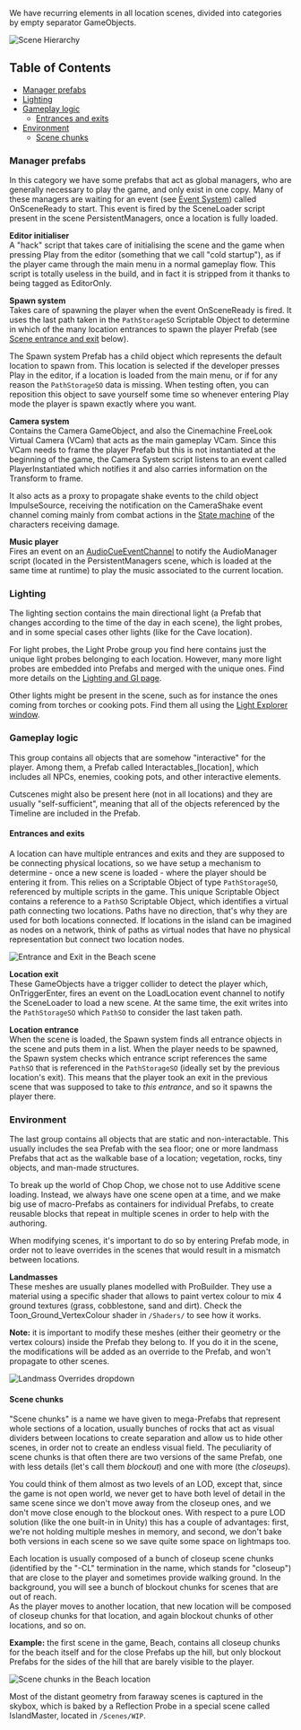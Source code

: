 We have recurring elements in all location scenes, divided into categories by empty separator GameObjects.

![Scene Hierarchy](https://github.com/UnityTechnologies/open-project-1/raw/main/Docs/WikiImages/Location_SceneHierarchy.png)

## Table of Contents
- [Manager prefabs](#Manager-prefabs)
- [Lighting](#Lighting)
- [Gameplay logic](#Gameplay-logic)
    - [Entrances and exits](#Entrances-and-exits)
- [Environment](#Environment)
    - [Scene chunks](#Scene-chunks)

### Manager prefabs
In this category we have some prefabs that act as global managers, who are generally necessary to play the game, and only exist in one copy. Many of these managers are waiting for an event (see [Event System](https://github.com/UnityTechnologies/open-project-1/wiki/Event-system)) called OnSceneReady to start. This event is fired by the SceneLoader script present in the scene PersistentManagers, once a location is fully loaded.

**Editor initialiser**  
A "hack" script that takes care of initialising the scene and the game when pressing Play from the editor (something that we call "cold startup"), as if the player came through the main menu in a normal gameplay flow. This script is totally useless in the build, and in fact it is stripped from it thanks to being tagged as EditorOnly.

**Spawn system**  
Takes care of spawning the player when the event OnSceneReady is fired. It uses the last path taken in the `PathStorageSO` Scriptable Object to determine in which of the many location entrances to spawn the player Prefab (see [Scene entrance and exit](#Scene-entrance-and-exit) below).

The Spawn system Prefab has a child object which represents the default location to spawn from. This location is selected if the developer presses Play in the editor, if a location is loaded from the main menu, or if for any reason the `PathStorageSO` data is missing. When testing often, you can reposition this object to save yourself some time so whenever entering Play mode the player is spawn exactly where you want.

**Camera system**  
Contains the Camera GameObject, and also the Cinemachine FreeLook Virtual Camera (VCam) that acts as the main gameplay VCam. Since this VCam needs to frame the player Prefab but this is not instantiated at the beginning of the game, the Camera System script listens to an event called PlayerInstantiated which notifies it and also carries information on the Transform to frame.

It also acts as a proxy to propagate shake events to the child object ImpulseSource, receiving the notification on the CameraShake event channel coming mainly from combat actions in the [State machine](https://github.com/UnityTechnologies/open-project-1/wiki/State-machine) of the characters receiving damage.

**Music player**  
Fires an event on an [AudioCueEventChannel](https://github.com/UnityTechnologies/open-project-1/wiki/Event-system) to notify the AudioManager script (located in the PersistentManagers scene, which is loaded at the same time at runtime) to play the music associated to the current location.

### Lighting
The lighting section contains the main directional light (a Prefab that changes according to the time of the day in each scene), the light probes, and in some special cases other lights (like for the Cave location).

For light probes, the Light Probe group you find here contains just the unique light probes belonging to each location. However, many more light probes are embedded into Prefabs and merged with the unique ones. Find more details on the [Lighting and GI page](https://github.com/UnityTechnologies/open-project-1/wiki/Lighting-and-GI#Light-probe-setup).

Other lights might be present in the scene, such as for instance the ones coming from torches or cooking pots. Find them all using the [Light Explorer window](https://docs.unity3d.com/Manual/LightingExplorer.html).

### Gameplay logic
This group contains all objects that are somehow "interactive" for the player. Among them, a Prefab called Interactables_[location], which includes all NPCs, enemies, cooking pots, and other interactive elements.

Cutscenes might also be present here (not in all locations) and they are usually "self-sufficient", meaning that all of the objects referenced by the Timeline are included in the Prefab.

#### Entrances and exits
A location can have multiple entrances and exits and they are supposed to be connecting physical locations, so we have setup a mechanism to determine - once a new scene is loaded - where the player should be entering it from. This relies on a Scriptable Object of type `PathStorageSO`, referenced by multiple scripts in the game. This unique Scriptable Object contains a reference to a `PathSO` Scriptable Object, which identifies a virtual path connecting two locations. Paths have no direction, that's why they are used for both locations connected. If locations in the island can be imagined as nodes on a network, think of paths as virtual nodes that have no physical representation but connect two location nodes.

![Entrance and Exit in the Beach scene](https://github.com/UnityTechnologies/open-project-1/raw/main/Docs/WikiImages/Entrance_Exit.png)

**Location exit**  
These GameObjects have a trigger collider to detect the player which, OnTriggerEnter, fires an event on the LoadLocation event channel to notify the SceneLoader to load a new scene. At the same time, the exit writes into the `PathStorageSO` which `PathSO` to consider the last taken path.

**Location entrance**  
When the scene is loaded, the Spawn system finds all entrance objects in the scene and puts them in a list. When the player needs to be spawned, the Spawn system checks which entrance script references the same `PathSO` that is referenced in the `PathStorageSO` (ideally set by the previous location's exit). This means that the player took an exit in the previous scene that was supposed to take to _this entrance_, and so it spawns the player there.

### Environment
The last group contains all objects that are static and non-interactable. This usually includes the sea Prefab with the sea floor; one or more landmass Prefabs that act as the walkable base of a location; vegetation, rocks, tiny objects, and man-made structures.  

To break up the world of Chop Chop, we chose not to use Additive scene loading. Instead, we always have one scene open at a time, and we make big use of macro-Prefabs as containers for individual Prefabs, to create reusable blocks that repeat in multiple scenes in order to help with the authoring.

When modifying scenes, it's important to do so by entering Prefab mode, in order not to leave overrides in the scenes that would result in a mismatch between locations.

**Landmasses**  
These meshes are usually planes modelled with ProBuilder. They use a material using a specific shader that allows to paint vertex colour to mix 4 ground textures (grass, cobblestone, sand and dirt). Check the Toon_Ground_VertexColour shader in `/Shaders/` to see how it works.

**Note:** it is important to modify these meshes (either their geometry or the vertex colours) inside the Prefab they belong to. If you do it in the scene, the modifications will be added as an override to the Prefab, and won't propagate to other scenes.

![Landmass Overrides dropdown](https://github.com/UnityTechnologies/open-project-1/blob/main/Docs/WikiImages/Landmass_OverridesDropdown.png)

#### Scene chunks
"Scene chunks" is a name we have given to mega-Prefabs that represent whole sections of a location, usually bunches of rocks that act as visual dividers between locations to create separation and allow us to hide other scenes, in order not to create an endless visual field. The peculiarity of scene chunks is that often there are two versions of the same Prefab, one with less details (let's call them _blockout_) and one with more (the _closeups_).

You could think of them almost as two levels of an LOD, except that, since the game is not open world, we never get to have both level of detail in the same scene since we don't move away from the closeup ones, and we don't move close enough to the blockout ones. With respect to a pure LOD solution (like the one built-in in Unity) this has a couple of advantages: first, we're not holding multiple meshes in memory, and second, we don't bake both versions in each scene so we save quite some space on lightmaps too.

Each location is usually composed of a bunch of closeup scene chunks (identified by the "-CL" termination in the name, which stands for "closeup") that are close to the player and sometimes provide walking ground. In the background, you will see a bunch of blockout chunks for scenes that are out of reach.  
As the player moves to another location, that new location will be composed of closeup chunks for that location, and again blockout chunks of other locations, and so on.

**Example:** the first scene in the game, Beach, contains all closeup chunks for the beach itself and for the close Prefabs up the hill, but only blockout Prefabs for the sides of the hill that are barely visible to the player.

![Scene chunks in the Beach location](https://github.com/UnityTechnologies/open-project-1/blob/main/Docs/WikiImages/SceneChunks.png)

Most of the distant geometry from faraway scenes is captured in the skybox, which is baked by a Reflection Probe in a special scene called IslandMaster, located in `/Scenes/WIP`.
